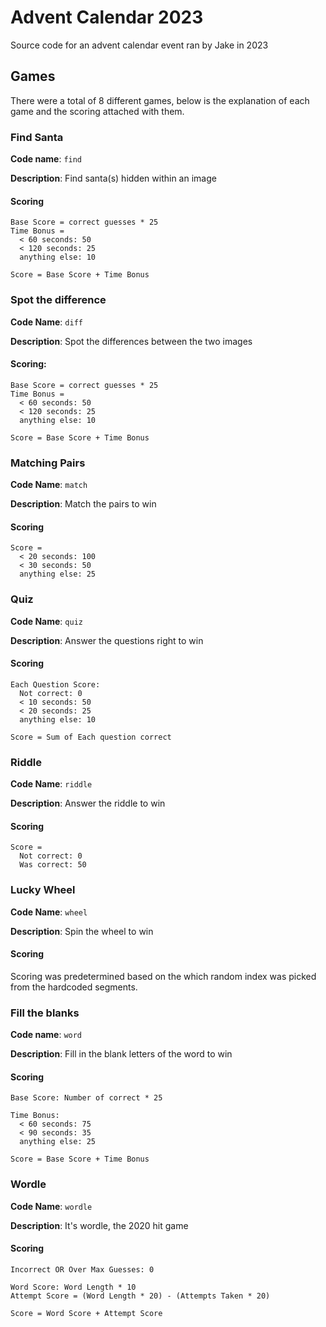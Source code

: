 # Advent Calendar 2023

Source code for an advent calendar event ran by Jake in 2023

## Games
There were a total of 8 different games, below is the explanation of each game and the scoring attached with them.

### Find Santa
**Code name**: `find`

**Description**: Find santa(s) hidden within an image

#### Scoring
```
Base Score = correct guesses * 25
Time Bonus = 
  < 60 seconds: 50
  < 120 seconds: 25
  anything else: 10

Score = Base Score + Time Bonus
```

### Spot the difference
**Code Name**: `diff`

**Description**: Spot the differences between the two images

#### Scoring:
```
Base Score = correct guesses * 25
Time Bonus =
  < 60 seconds: 50
  < 120 seconds: 25
  anything else: 10

Score = Base Score + Time Bonus
```

### Matching Pairs
**Code Name**: `match`

**Description**: Match the pairs to win

#### Scoring
```
Score =
  < 20 seconds: 100
  < 30 seconds: 50
  anything else: 25
```

### Quiz
**Code Name**: `quiz`

**Description**: Answer the questions right to win

#### Scoring
```
Each Question Score:
  Not correct: 0
  < 10 seconds: 50
  < 20 seconds: 25
  anything else: 10

Score = Sum of Each question correct
```

### Riddle
**Code Name**: `riddle`

**Description**: Answer the riddle to win

#### Scoring
```
Score = 
  Not correct: 0
  Was correct: 50
```

### Lucky Wheel
**Code Name**: `wheel`

**Description**: Spin the wheel to win

#### Scoring
Scoring was predetermined based on the which random index was picked from the hardcoded segments.

### Fill the blanks
**Code name**: `word`

**Description**: Fill in the blank letters of the word to win

#### Scoring
```
Base Score: Number of correct * 25

Time Bonus:
  < 60 seconds: 75
  < 90 seconds: 35
  anything else: 25

Score = Base Score + Time Bonus
```

### Wordle
**Code Name**: `wordle`

**Description**: It's wordle, the 2020 hit game

#### Scoring
```
Incorrect OR Over Max Guesses: 0

Word Score: Word Length * 10
Attempt Score = (Word Length * 20) - (Attempts Taken * 20)

Score = Word Score + Attempt Score
```
